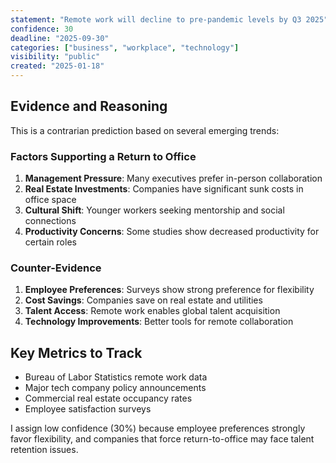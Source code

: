 ```yaml
---
statement: "Remote work will decline to pre-pandemic levels by Q3 2025"
confidence: 30
deadline: "2025-09-30"
categories: ["business", "workplace", "technology"]
visibility: "public"
created: "2025-01-18"
---
```


## Evidence and Reasoning

This is a contrarian prediction based on several emerging trends:

### Factors Supporting a Return to Office

1. **Management Pressure**: Many executives prefer in-person collaboration
2. **Real Estate Investments**: Companies have significant sunk costs in office space
3. **Cultural Shift**: Younger workers seeking mentorship and social connections
4. **Productivity Concerns**: Some studies show decreased productivity for certain roles

### Counter-Evidence

1. **Employee Preferences**: Surveys show strong preference for flexibility
2. **Cost Savings**: Companies save on real estate and utilities
3. **Talent Access**: Remote work enables global talent acquisition
4. **Technology Improvements**: Better tools for remote collaboration

## Key Metrics to Track

- Bureau of Labor Statistics remote work data
- Major tech company policy announcements
- Commercial real estate occupancy rates
- Employee satisfaction surveys

I assign low confidence (30%) because employee preferences strongly favor flexibility, and companies that force return-to-office may face talent retention issues.